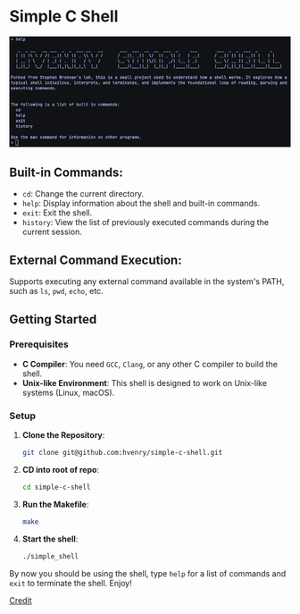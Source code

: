 # Simple C Shell

![screenshot](screenshots/simple-c-shell.png?raw=true "Simple C Shell")

## Built-in Commands:
- `cd`: Change the current directory.
- `help`: Display information about the shell and built-in commands.
- `exit`: Exit the shell.
- `history`: View the list of previously executed commands during the current session.

## External Command Execution:

Supports executing any external command available in the system's PATH, such as `ls`, `pwd`, `echo`, etc.
  
## Getting Started

### Prerequisites

- **C Compiler**: You need `GCC`, `Clang`, or any other C compiler to build the shell.
- **Unix-like Environment**: This shell is designed to work on Unix-like systems (Linux, macOS).

### Setup

1. **Clone the Repository**:
   ```bash
   git clone git@github.com:hvenry/simple-c-shell.git
   ```
2. **CD into root of repo**:
   ```bash
   cd simple-c-shell
   ```
3. **Run the Makefile**:
   ```bash
   make
   ```
4. **Start the shell**:
   ```bash
   ./simple_shell
   ```
By now you should be using the shell, type `help` for a list of commands and `exit` to terminate the shell. Enjoy!

[Credit](https://brennan.io/2015/01/16/write-a-shell-in-c/)
